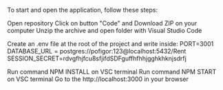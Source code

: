 To start and open the application, follow these steps:

Open repository
Click on button "Code" and Download ZIP on your computer
Unzip the archive and open folder with Visual Studio Code

Create an .env file at the root of the project and write inside:
PORT=3001
DATABASE_URL = postgres://pofigor:123@localhost:5432/Rent
SESSION_SECRET=rdvgfhjfcu8sfjifdSDFguffhfhhjgghkhknjsdrfj

Run command NPM INSTALL on VSC terminal
Run command NPM START on VSC terminal
Go to the http://localhost:3000 in your browser
